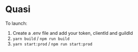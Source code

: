 # Quasi

To launch:
1. Create a .env file and add your token, clientId and guildId
2. `yarn build` / `npm run build`
3. `yarn start:prod`  / `npm run start:prod`
